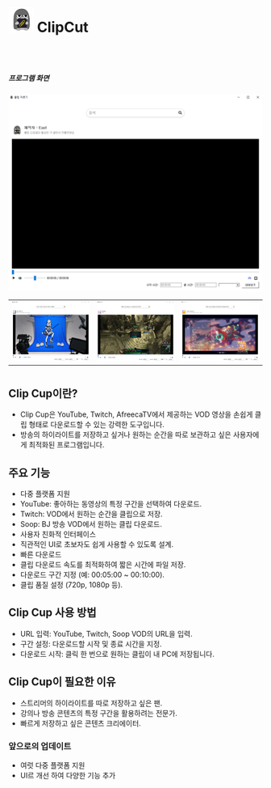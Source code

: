<h1 style="padding: unset; border: unset;">
    <img src="https://github.com/whynull02/clip_app/blob/main/image/clip_cut.png" width="50" height="50">
    <span>ClipCut</span>
</h1>



<br/>
<br/>

##### 프로그램 화면
<img src="https://github.com/whynull02/clip_app/blob/main/image/1.png">
<table>
    <tr>
        <td>
            <img src="https://github.com/whynull02/clip_app/blob/main/image/2.png">
        </td>
        <td>
            <img src="https://github.com/whynull02/clip_app/blob/main/image/3.png">
        </td>
        <td>
            <img src="https://github.com/whynull02/clip_app/blob/main/image/4.png">
        </td>
    </tr>
</table>

#

## Clip Cup이란?
- Clip Cup은 YouTube, Twitch, AfreecaTV에서 제공하는 VOD 영상을 손쉽게 클립 형태로 다운로드할 수 있는 강력한 도구입니다.
- 방송의 하이라이트를 저장하고 싶거나 원하는 순간을 따로 보관하고 싶은 사용자에게 최적화된 프로그램입니다.


## 주요 기능
- 다중 플랫폼 지원
- YouTube: 좋아하는 동영상의 특정 구간을 선택하여 다운로드.
- Twitch: VOD에서 원하는 순간을 클립으로 저장.
- Soop: BJ 방송 VOD에서 원하는 클립 다운로드.
- 사용자 친화적 인터페이스
- 직관적인 UI로 초보자도 쉽게 사용할 수 있도록 설계.
- 빠른 다운로드
- 클립 다운로드 속도를 최적화하여 짧은 시간에 파일 저장.
- 다운로드 구간 지정 (예: 00:05:00 ~ 00:10:00).
- 클립 품질 설정 (720p, 1080p 등).


## Clip Cup 사용 방법
- URL 입력: YouTube, Twitch, Soop VOD의 URL을 입력.
- 구간 설정: 다운로드할 시작 및 종료 시간을 지정.
- 다운로드 시작: 클릭 한 번으로 원하는 클립이 내 PC에 저장됩니다.


## Clip Cup이 필요한 이유

- 스트리머의 하이라이트를 따로 저장하고 싶은 팬.
- 강의나 방송 콘텐츠의 특정 구간을 활용하려는 전문가.
- 빠르게 저장하고 싶은 콘텐츠 크리에이터.


### 앞으로의 업데이트

- 여럿 다중 플랫폼 지원
- UI르 개선 하여 다양한 기능 추가





[Releases]: https://github.com/whynull02/clip_app/releases
